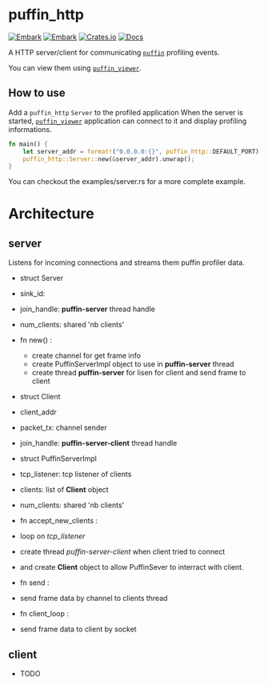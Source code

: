 # puffin_http

[![Embark](https://img.shields.io/badge/embark-open%20source-blueviolet.svg)](https://embark.dev)
[![Embark](https://img.shields.io/badge/discord-ark-%237289da.svg?logo=discord)](https://discord.gg/dAuKfZS)
[![Crates.io](https://img.shields.io/crates/v/puffin_http.svg)](https://crates.io/crates/puffin_http)
[![Docs](https://docs.rs/puffin_http/badge.svg)](https://docs.rs/puffin_http)

A HTTP server/client for communicating [`puffin`](https://github.com/EmbarkStudios/puffin) profiling events.

You can view them using [`puffin_viewer`](https://github.com/EmbarkStudios/puffin/tree/main/puffin_viewer).

## How to use
Add a `puffin_http` `Server` to the profiled application
When the server is started, [`puffin_viewer`](https://crates.io/crates/puffin_viewer) application can connect to it and display profiling informations.

``` rust
fn main() {
    let server_addr = format!("0.0.0.0:{}", puffin_http::DEFAULT_PORT);
    puffin_http::Server::new(&server_addr).unwrap();
}
```

You can checkout the examples/server.rs for a more complete example.

# Architecture
## server
Listens for incoming connections and streams them puffin profiler data.
- struct Server
 - sink_id:
 - join_handle: **puffin-server** thread handle
 - num_clients: shared 'nb clients'
 - fn new() : 
 	- create channel for get frame info
 	- create PuffinServerImpl object to use in **puffin-server** thread
 	- create thread **puffin-server** for lisen for client and send frame to client
	
- struct Client
 - client_addr
 - packet_tx: channel sender
 - join_handle: **puffin-server-client** thread handle

- struct PuffinServerImpl
 - tcp_listener: tcp listener of clients
 - clients: list of **Client** object
 - num_clients: shared 'nb clients'
 - fn accept_new_clients :
  - loop on *tcp_listener*
  - create thread *puffin-server-client* when client tried to connect
  - and create **Client** object to allow PuffinSever to interract with client.
 - fn send :
  - send frame data by channel to clients thread
  
- fn client_loop :
 - send frame data to client by socket

## client
- TODO
